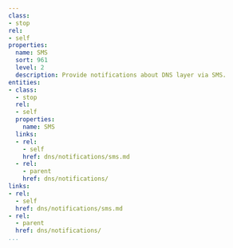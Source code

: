 ```yaml
---
class:
- stop
rel:
- self
properties:
  name: SMS
  sort: 961
  level: 2
  description: Provide notifications about DNS layer via SMS.
entities:
- class:
  - stop
  rel:
  - self
  properties:
    name: SMS
  links:
  - rel:
    - self
    href: dns/notifications/sms.md
  - rel:
    - parent
    href: dns/notifications/
links:
- rel:
  - self
  href: dns/notifications/sms.md
- rel:
  - parent
  href: dns/notifications/
...
```

